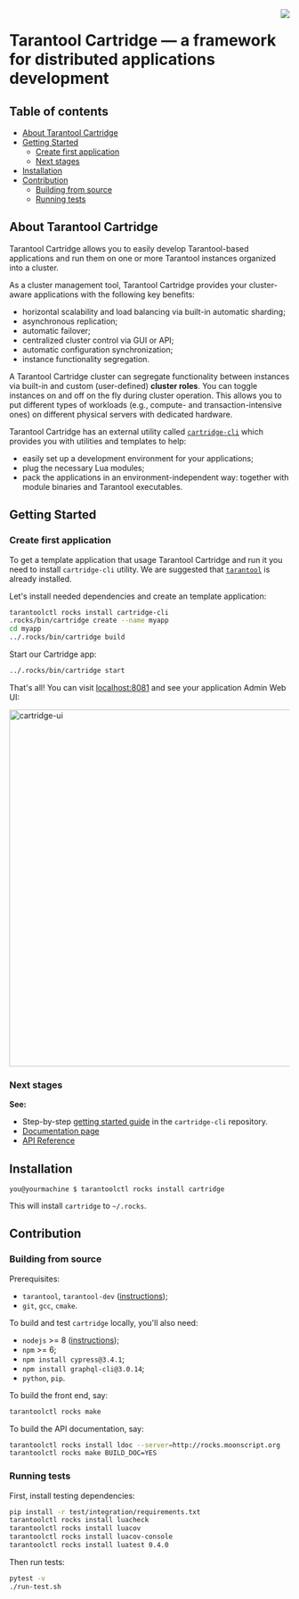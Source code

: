 <a href="http://tarantool.org">
   <img src="https://avatars2.githubusercontent.com/u/2344919?v=2&s=250"
align="right">
</a>

# Tarantool Cartridge &mdash; a framework for distributed applications development

## Table of contents

* [About Tarantool Cartridge](#about-tarantool-cartridge)
* [Getting Started](#getting-started)
   * [Create first application](#create-first-application)
   * [Next stages](#next-stages)
* [Installation](#installation)
* [Contribution](#contribution)
  * [Building from source](#building-from-source)
  * [Running tests](#running-tests)

## About Tarantool Cartridge

Tarantool Cartridge allows you to easily develop Tarantool-based applications
and run them on one or more Tarantool instances organized into a cluster.

As a cluster management tool, Tarantool Cartridge provides your cluster-aware
applications with the following key benefits:

* horizontal scalability and load balancing via built-in automatic sharding;
* asynchronous replication;
* automatic failover;
* centralized cluster control via GUI or API;
* automatic configuration synchronization;
* instance functionality segregation.

A Tarantool Cartridge cluster can segregate functionality between instances via
built-in and custom (user-defined) **cluster roles**. You can toggle instances
on and off on the fly during cluster operation. This allows you to put
different types of workloads (e.g., compute- and transaction-intensive ones) on
different physical servers with dedicated hardware.

Tarantool Cartridge has an external utility called [`cartridge-cli`](https://github.com/tarantool/cartridge-cli) which provides you
with utilities and templates to help:

* easily set up a development environment for your applications;
* plug the necessary Lua modules;
* pack the applications in an environment-independent way: together with
   module binaries and Tarantool executables.

## Getting Started

### Create first application

To get a template application that usage Tarantool Cartridge and run it you need
to install `cartridge-cli` utility. We are suggested that [`tarantool`](https://www.tarantool.io/en/download/) is already installed.

Let's install needed dependencies and create an template application:

```sh
tarantoolctl rocks install cartridge-cli
.rocks/bin/cartridge create --name myapp
cd myapp
../.rocks/bin/cartridge build
```

Start our Cartridge app:

```sh
../.rocks/bin/cartridge start
```

That's all! You can visit [localhost:8081](http://localhost:8081) and see your application Admin Web UI:

<img width="640" alt="cartridge-ui" src="https://user-images.githubusercontent.com/11336358/75786427-52820c00-5d76-11ea-93a4-309623bda70f.png">


### Next stages

**See:**

* Step-by-step [getting started guide](https://github.com/tarantool/cartridge-cli/blob/master/examples/getting-started-app/README.md)
in the ``cartridge-cli`` repository.
* [Documentation page](https://www.tarantool.io/en/doc/2.2/book/cartridge/)
* [API Reference](https://www.tarantool.io/en/rocks/cartridge/1.0/)

## Installation

```shell
you@yourmachine $ tarantoolctl rocks install cartridge
```

This will install ``cartridge`` to ``~/.rocks``.

## Contribution

### Building from source

Prerequisites:

* ``tarantool``, ``tarantool-dev`` ([instructions](https://www.tarantool.io/en/download/?v=1.10));
* ``git``, ``gcc``, ``cmake``.

To build and test ``cartridge`` locally, you'll also need:

* ``nodejs`` >= 8 ([instructions](https://github.com/nodesource/distributions));
* ``npm`` >= 6;
* ``npm install cypress@3.4.1``;
* ``npm install graphql-cli@3.0.14``;
* ``python``, ``pip``.

To build the front end, say:

```sh
tarantoolctl rocks make
```

To build the API documentation, say:

```sh
tarantoolctl rocks install ldoc --server=http://rocks.moonscript.org
tarantoolctl rocks make BUILD_DOC=YES
```

### Running tests

First, install testing dependencies:

```sh
pip install -r test/integration/requirements.txt
tarantoolctl rocks install luacheck
tarantoolctl rocks install luacov
tarantoolctl rocks install luacov-console
tarantoolctl rocks install luatest 0.4.0
```

Then run tests:

```sh
pytest -v
./run-test.sh
```
